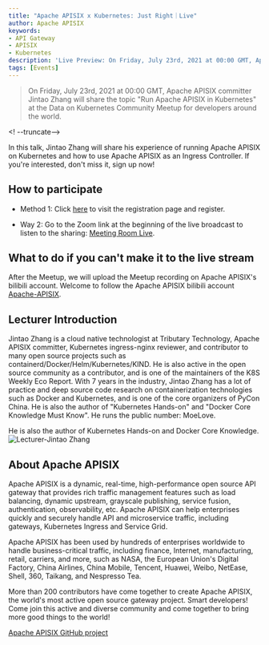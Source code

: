```yaml
---
title: "Apache APISIX x Kubernetes: Just Right｜Live"
author: Apache APISIX
keywords:
- API Gateway
- APISIX
- Kubernetes
description: 'Live Preview: On Friday, July 23rd, 2021 at 00:00 GMT, Apache APISIX committer Jintao Zhang will present "Run Apache APISIX in Kubernetes" at the Data on Kubernetes Community Meetup for global developers. The topic will be "Run Apache APISIX in Kubernetes".'
tags: [Events]
---
```


> On Friday, July 23rd, 2021 at 00:00 GMT, Apache APISIX committer Jintao Zhang will share the topic "Run Apache APISIX in Kubernetes" at the Data on Kubernetes Community Meetup for developers around the world.

<! --truncate-->

In this talk, Jintao Zhang will share his experience of running Apache APISIX on Kubernetes and how to use Apache APISIX as an Ingress Controller. If you're interested, don't miss it, sign up now!

## How to participate

- Method 1: Click [here](https://www.meetup.com/Data-on-Kubernetes-community/events/278922486/) to visit the registration page and register.

- Way 2: Go to the Zoom link at the beginning of the live broadcast to listen to the sharing: [Meeting Room Live](https://zoom.us/webinar/tJYofuChrzktGtI3wr8SZHACRnNkxr5cWgny).

## What to do if you can't make it to the live stream

After the Meetup, we will upload the Meetup recording on Apache APISIX's bilibili account. Welcome to follow the Apache APISIX bilibili account [Apache-APISIX](https://space.bilibili.com/551921247).

## Lecturer Introduction

Jintao Zhang is a cloud native technologist at Tributary Technology, Apache APISIX committer, Kubernetes ingress-nginx reviewer, and contributor to many open source projects such as containerd/Docker/Helm/Kubernetes/KIND. He is also active in the open source community as a contributor, and is one of the maintainers of the K8S Weekly Eco Report.
With 7 years in the industry, Jintao Zhang has a lot of practice and deep source code research on containerization technologies such as Docker and Kubernetes, and is one of the core organizers of PyCon China. He is also the author of "Kubernetes Hands-on" and "Docker Core Knowledge Must Know". He runs the public number: MoeLove.

He is also the author of Kubernetes Hands-on and Docker Core Knowledge. 
![Lecturer-Jintao Zhang](https://static.apiseven.com/202108/1630382172445-cf20986b-c939-497e-86a4-92da7064ae97.PNG)

## About Apache APISIX

Apache APISIX is a dynamic, real-time, high-performance open source API gateway that provides rich traffic management features such as load balancing, dynamic upstream, grayscale publishing, service fusion, authentication, observability, etc. Apache APISIX can help enterprises quickly and securely handle API and microservice traffic, including gateways, Kubernetes Ingress and Service Grid.

Apache APISIX has been used by hundreds of enterprises worldwide to handle business-critical traffic, including finance, Internet, manufacturing, retail, carriers, and more, such as NASA, the European Union's Digital Factory, China Airlines, China Mobile, Tencent, Huawei, Weibo, NetEase, Shell, 360, Taikang, and Nespresso Tea.

More than 200 contributors have come together to create Apache APISIX, the world's most active open source gateway project. Smart developers! Come join this active and diverse community and come together to bring more good things to the world!

[Apache APISIX GitHub project](https://github.com/apache/apisix)
